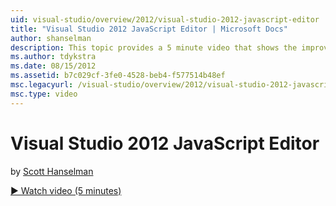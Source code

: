 ```yaml
---
uid: visual-studio/overview/2012/visual-studio-2012-javascript-editor
title: "Visual Studio 2012 JavaScript Editor | Microsoft Docs"
author: shanselman
description: This topic provides a 5 minute video that shows the improvements made to the Visual Studio 2012 Javascript Editor.
ms.author: tdykstra
ms.date: 08/15/2012
ms.assetid: b7c029cf-3fe0-4528-beb4-f577514b48ef
msc.legacyurl: /visual-studio/overview/2012/visual-studio-2012-javascript-editor
msc.type: video
---
```

# Visual Studio 2012 JavaScript Editor

by [Scott Hanselman](https://github.com/shanselman)

[&#9654; Watch video (5 minutes)](https://channel9.msdn.com/Blogs/ASP-NET-Site-Videos/visual-studio-2012-javascript-editor)

